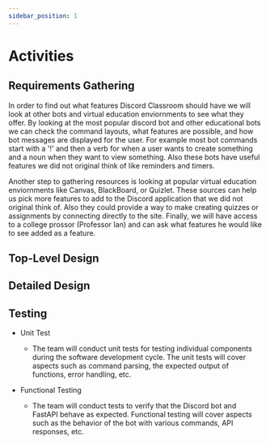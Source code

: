 ```yaml
---
sidebar_position: 1
---
```


# Activities

## Requirements Gathering

In order to find out what features Discord Classroom should have we will look at other bots and virtual education enviornments to see what they offer. By looking at the most popular discord bot and other educational bots we can check the command layouts, what features are possible, and how bot messages are displayed for the user. For example most bot commands start with a '!' and then a verb for when a user wants to create something and a noun when they want to view something. Also these bots have useful features we did not original think of like reminders and timers. 

Another step to gathering resources is looking at popular virtual education enviornments like Canvas, BlackBoard, or Quizlet. These sources can help us pick more features to add to the Discord application that we did not original think of. Also they could provide a way to make creating quizzes or assignments by connecting directly to the site. Finally, we will have access to a college prossor (Professor Ian) and can ask what features he would like to see added as a feature.
## Top-Level Design

## Detailed Design

## Testing
- Unit Test
  - The team will conduct unit tests for testing individual components during the software development cycle. The unit tests will cover aspects such as command parsing, the expected output of functions, error handling, etc.


- Functional Testing
  - The team will conduct tests to verify that the Discord bot and FastAPI behave as expected. Functional testing will cover aspects such as the behavior of the bot with various commands, API responses, etc.

 
